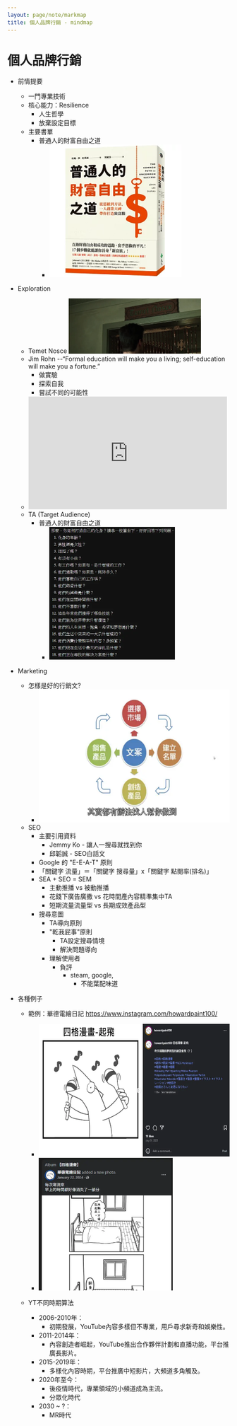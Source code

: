 ```yaml
---
layout: page/note/markmap
title: 個人品牌行銷 - mindmap
---
```


# 個人品牌行銷

* 前情提要
  * 一門專業技術
  * 核心能力：Resilience
    * 人生哲學
    * 放棄設定目標
  * 主要書單
    * 普通人的財富自由之道
      * <img src="./The Common Path to Uncommon Success.webp" height="300">

* Exploration
  * Temet Nosce <img src="../2025 語言學習/Temet Nosce.webp" width="300">  
  * Jim Rohn --“Formal education will make you a living; self-education will make you a fortune.”
    * 做實驗
    * 探索自我
    * 嘗試不同的可能性
  * <iframe width="450" height="255" src="https://www.youtube.com/embed/zWk69IPsMQs" title="如何超过99%的人: 时间管理的奥秘" frameborder="0" ></iframe> 
  * TA (Target Audience)
    * 普通人的財富自由之道
      * <img src="./TA table.webp" height="300">

* Marketing
  * 怎樣是好的行銷文?
    * <img src="./網路行銷藍圖.webp" height="300">
  * SEO
    * 主要引用資料
      * Jemmy Ko - 讓人一搜尋就找到你
      * 邱韜誠 - SEO白話文
    * Google 的 "E-E-A-T" 原則
    * 「關鍵字 流量」＝「關鍵字 搜尋量」x「關鍵字 點閱率(排名)」
    * SEA + SEO = SEM
      * 主動推播 vs 被動推播
      * 花錢下廣告廣撒 vs 花時間產內容精準集中TA
      * 短期流量流量型 vs 長期成效產品型
    * 搜尋意圖
      * TA導向原則
      * "乾我屁事"原則
        * TA設定搜尋情境
        * 解決問題導向
      * 理解使用者
        * 負評
          * steam, google,
            * 不能葉配味道


* 各種例子
  * 範例：華德電繪日記 https://www.instagram.com/howardpaint100/
    * <img src="./howard-fb-2023.webp" height="300">
    * <img src="./howard-fb-2024.webp" height="300">

  * YT不同時期算法
    * 2006-2010年：
      * 初期發展，YouTube內容多樣但不專業，用戶尋求新奇和娛樂性。
    * 2011-2014年：
      * 內容創造者崛起，YouTube推出合作夥伴計劃和直播功能，平台推廣長影片。
    * 2015-2019年：
      * 多樣化內容時期，平台推廣中短影片，大頻道多角觸及。
    * 2020年至今：
      * 後疫情時代，專業領域的小頻道成為主流。
      * 分眾化時代
    * 2030 ~ ?：
      * MR時代